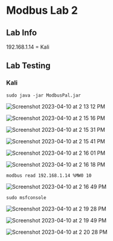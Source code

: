# Modbus Lab 2

## Lab Info

192.168.1.14 = Kali<br/>

## Lab Testing

### Kali

``sudo java -jar ModbusPal.jar``

![Screenshot 2023-04-10 at 2 13 12 PM](https://user-images.githubusercontent.com/96379191/230838720-904a81bf-3c6d-45c6-b9d4-66d5a6e674ea.png)

![Screenshot 2023-04-10 at 2 15 16 PM](https://user-images.githubusercontent.com/96379191/230839243-fbed72e1-ee5b-40f4-a86e-f4a5a1523440.png)

![Screenshot 2023-04-10 at 2 15 31 PM](https://user-images.githubusercontent.com/96379191/230839266-45e4ad97-df87-45c7-8804-0b800ef62a20.png)

![Screenshot 2023-04-10 at 2 15 41 PM](https://user-images.githubusercontent.com/96379191/230839275-5079299b-b7f1-41b3-9bab-3dfbdcc3482b.png)

![Screenshot 2023-04-10 at 2 16 01 PM](https://user-images.githubusercontent.com/96379191/230839283-e016de3a-38b8-4fe1-89f0-0bd0fe397243.png)

![Screenshot 2023-04-10 at 2 16 18 PM](https://user-images.githubusercontent.com/96379191/230839294-07306af9-30c8-42fc-88af-35b5049d7830.png)

``modbus read 192.168.1.14 %MW0 10``

![Screenshot 2023-04-10 at 2 16 49 PM](https://user-images.githubusercontent.com/96379191/230839230-593fec81-012f-4825-935a-c073bc5ac74e.png)

``sudo msfconsole ``

![Screenshot 2023-04-10 at 2 19 28 PM](https://user-images.githubusercontent.com/96379191/230839782-78cd0fba-8baf-445f-adf9-aa2bcc24e95d.png)

![Screenshot 2023-04-10 at 2 19 49 PM](https://user-images.githubusercontent.com/96379191/230839789-6274df69-9b6f-4743-b5ef-4d2129d0107f.png)

![Screenshot 2023-04-10 at 2 20 28 PM](https://user-images.githubusercontent.com/96379191/230839806-b5ea1dd2-41ca-4248-b4db-2a3b56dfc312.png)


